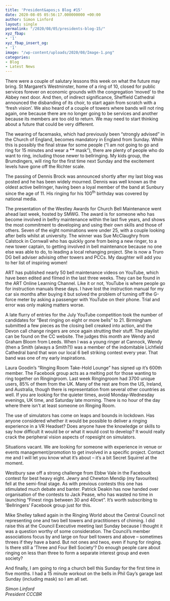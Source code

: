 ```yaml
---
title: 'President&apos;s Blog #15'
date: 2020-08-05 05:56:17.000000000 +00:00
author: Simon Linford
layout: single
permalink: "/2020/08/05/presidents-blog-15/"
xyz_fbap:
- '1'
xyz_fbap_insert_og:
- '1'
image: "/wp-content/uploads/2020/08/Image-1.png"
categories:
- Blog
- Latest News
---
```

There were a couple of salutary lessons this week on what the future may bring. St Margaret’s Westminster, home of a ring of 10, closed for public services forever on economic grounds with the congregation ‘moved’ to the Abbey next door. And then, of indirect significance, Sheffield Cathedral announced the disbanding of its choir, to start again from scratch with a ‘fresh vision’. We also heard of a couple of towers where bands will not ring again, one because there are no longer going to be services and another because its members are too old to return. We may need to start thinking about a future that could be very different.

The wearing of facemasks, which had previously been “strongly advised” in the Church of England, becomes mandatory in England from Sunday. While this is possibly the final straw for some people (“I am not going to go and ring for 15 minutes and wear a \***\*** mask”), there are plenty of people who do want to ring, including those newer to bellringing. My kids group, the Brumdingers, will ring for the first time next Sunday and the excitement levels have gone off the Richter scale.

The passing of Dennis Brock was announced shortly after my last blog was posted and he has been widely mourned. Dennis was well known as the oldest active bellringer, having been a loyal member of the band at Sunbury since the age of 11. His ringing for his 100<sup>th</sup> birthday was covered by national media.

The presentation of the Westley Awards for Church Bell Maintenance went ahead last week, hosted by SMWG. The award is for someone who has become involved in belfry maintenance within the last five years, and shows the most commitment to developing and using their own skills and those of others. Seven of the eight nominations were under 25, with a couple looking after bells whilst at university. The winner was Sue McClaughry from Calstock in Cornwall who has quickly gone from being a new ringer, to a new tower captain, to getting involved in bell maintenance because no one else was able to do, to leading a local rehanging project. She is now a Truro DG bell adviser advising other towers and PCCs. My daughter will add you to her list of inspiring women!

ART has published nearly 50 bell maintenance videos on YouTube, which have been edited and filmed in the last three weeks. They can be found in the ART Online Learning Channel. Like it or not, YouTube is where people go for instruction manuals these days. I have lost the instruction manual for my car six months after buying it but solved the problem of turning off the G-force meter by asking a passenger with YouTube on their phone. Trial and error was only making matters worse.

A late flurry of entries for the July YouTube competition took the number of candidates for “Best ringing on eight or more bells” to 21. Birmingham submitted a few pieces as the closing bell creaked into action, and the Devon call change ringers are once again strutting their stuff. The playlist can be found on the CC website. The judges this month are Wendy and Graham Bloom from Leeds. When I was a young ringer at Cannock, Wendy (then a Smith (always a Smith?)) was a member of the indomitable Lichfield Cathedral band that won our local 6 bell striking contest every year. That band was one of my early inspirations.

Laura Goodin’s “Ringing Room Take-Hold Lounge” has signed up it’s 600th member. The Facebook group acts as a melting pot for those wanting to ring together on Ringingroom. Last week Ringingroom had 3700 unique users, 85% of them from the UK. Many of the rest are from the US, Ireland, and Australia, though there is representation from several other countries as well. If you are looking for the quieter times, avoid Monday-Wednesday evenings, UK time, and Saturday late morning. There is no hour of the day where there isn&apos;t at least someone on Ringing Room.

The use of simulators has come on leaps and bounds in lockdown. Has anyone considered whether it would be possible to deliver a ringing experience in a VR Headset? Does anyone have the knowledge or skills to say how difficult it would be or what it would cost to develop? It would really crack the peripheral vision aspects of ropesight on simulators.

Situations vacant. We are looking for someone with experience in venue or events management/promotion to get involved in a specific project. Contact me and I will let you know what it’s about – it’s a bit Secret Squirrel at the moment.

Westbury saw off a strong challenge from Ebbw Vale in the Facebook contest for best heavy eight. Jewry and Chewton Mendip (my favourites) fell at the semi-final stage. As with previous contests this one has stimulated much debate and banter. Patrick Deakin has now handed over organisation of the contests to Jack Pease, who has wasted no time in launching “Finest rings between 30 and 40cwt”. It’s worth subscribing to ‘Bellringers’ Facebook group just for this.

Mike Shelley talked again in the Ringing World about the Central Council not representing one and two bell towers and practitioners of chiming. I did raise this at the Council Executive meeting last Sunday because I thought it was a question worthy of some consideration. The Council’s member associations focus by and large on four bell towers and above – sometimes threes if they have a band. But not ones and twos, even if hung for ringing. Is there still a ‘Three and Four Bell Society’? Do enough people care about ringing on less than three to form a separate interest group and even society?

And finally, I am going to ring a church bell this Sunday for the first time in five months. I had a 15 minute workout on the bells in Phil Gay’s garage last Sunday (including mask) so I am all set.

_Simon Linford  
President CCCBR_
